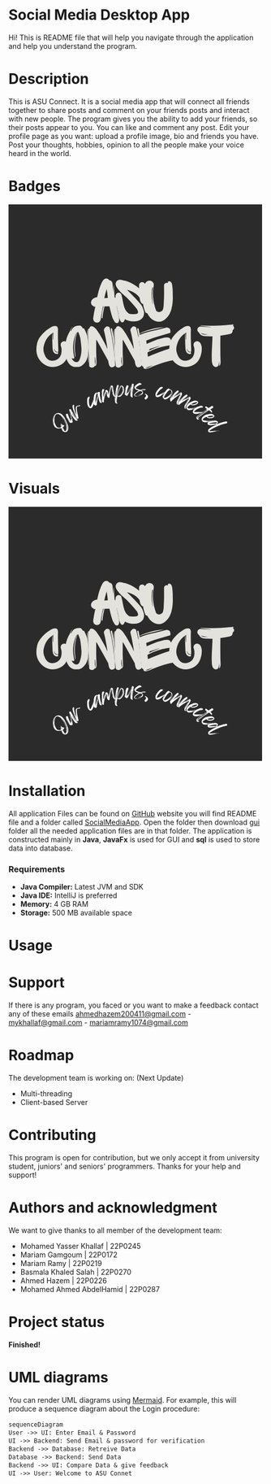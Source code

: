 # Social Media Desktop App

Hi! This is README file that will help you navigate through the application and help you understand the program.

# Description
This is ASU Connect. It is a social media app that will connect all friends together to share posts and comment on your friends posts and interact with new people. The program gives you the ability to add your friends, so their posts appear to you. You can like and comment any post. Edit your profile page as you want: upload a profile image, bio and friends you have. Post your thoughts, hobbies, opinion to all the people make your voice heard in the world. 

# Badges
![Application logo](https://github.com/mykhallaf/social-media-project/blob/main/SocialMediaApp/gui/Images/Asu%20connect.jpg)

# Visuals
[![Tutorial Video](https://github.com/mykhallaf/social-media-project/blob/main/SocialMediaApp/gui/Images/Asu%20connect.jpg)](http://www.youtube.com/watch?v=--b-9HrKK6w)


# Installation

All application Files can be found on [GitHub](https://github.com/mykhallaf/social-media-project/tree/main) website you will find README file and a folder called [SocialMediaApp](https://github.com/mykhallaf/social-media-project/tree/main/SocialMediaApp). Open the folder then download [gui](https://github.com/mykhallaf/social-media-project/tree/main/SocialMediaApp/gui) folder all the needed application files are in that folder. The application is constructed mainly in **Java**, **JavaFx** is used for GUI and **sql** is used to store data into database.
### Requirements

 -   **Java Compiler:** Latest JVM and SDK
-   **Java IDE:** IntelliJ is preferred  
-   **Memory:** 4 GB RAM  
-   **Storage:** 500 MB available space

# Usage
 
 # Support
If there is any program, you faced or you want to make a feedback contact any of these emails ahmedhazem200411@gmail.com - mykhallaf@gmail.com - mariamramy1074@gmail.com

# Roadmap
The development team is working on: (Next Update)

 - Multi-threading
 - Client-based Server

# Contributing

This program is open for contribution, but we only accept it from university student, juniors' and seniors' programmers.
Thanks for your help and support!

# Authors and acknowledgment

We want to give thanks to all member of the development team:

 - Mohamed Yasser Khallaf         | 22P0245
 - Mariam Gamgoum           | 22P0172
 - Mariam Ramy              | 22P0219
 - Basmala Khaled Salah            | 22P0270
 - Ahmed Hazem                 | 22P0226
 - Mohamed Ahmed AbdelHamid | 22P0287

# Project status
**Finished!**

# UML diagrams

You can render UML diagrams using [Mermaid](https://mermaidjs.github.io/). For example, this will produce a sequence diagram about the Login procedure:

```mermaid
sequenceDiagram
User ->> UI: Enter Email & Password
UI ->> Backend: Send Email & password for verification
Backend ->> Database: Retreive Data
Database ->> Backend: Send Data
Backend ->> UI: Compare Data & give feedback
UI ->> User: Welcome to ASU Connet
